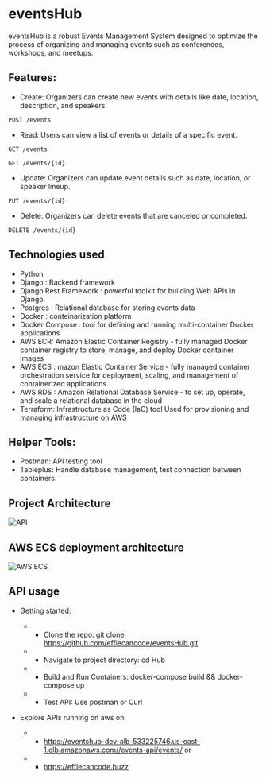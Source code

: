 # eventsHub

eventsHub is a robust Events Management System designed to optimize the process of organizing and managing events such as conferences, workshops, and meetups.


## Features:

* Create: Organizers can create new events with details like date, location, description, and speakers.
```
POST /events
```

* Read: Users can view a list of events or details of a specific event.
```
GET /events

GET /events/{id}
```

* Update: Organizers can update event details such as date, location, or speaker lineup.

```
PUT /events/{id}
```
* Delete: Organizers can delete events that are canceled or completed.
```
DELETE /events/{id}
```

## Technologies used
* Python
* Django : Backend framework
* Django Rest Framework : powerful toolkit for building Web APIs in Django.
* Postgres : Relational database for storing events data
* Docker : conteinarization platform
* Docker Compose : tool for defining and running multi-container Docker applications
* AWS ECR: Amazon Elastic Container Registry - fully managed Docker container registry to store, manage, and deploy Docker container images
* AWS ECS : mazon Elastic Container Service - fully managed container orchestration service for deployment, scaling, and management of containerized applications
* AWS RDS : Amazon Relational Database Service - to set up, operate, and scale a relational database in the cloud
* Terraform: Infrastructure as Code (IaC) tool Used for provisioning and managing infrastructure on AWS

## Helper Tools:
* Postman: API testing tool
* Tableplus: Handle database management, test connection between containers.



## Project Architecture

![API](https://i.imgur.com/i2h7qlk.png)


## AWS ECS deployment architecture
![AWS ECS](https://i.imgur.com/YqdXKdy.png)

## API usage
* Getting started:
     * * Clone the repo: git clone https://github.com/effiecancode/eventsHub.git
     * * Navigate to project directory: cd Hub
     * * Build and Run Containers: docker-compose build && docker-compose up
     * * Test API: Use postman or Curl

* Explore APIs running on aws on:
    * * https://eventshub-dev-alb-533225746.us-east-1.elb.amazonaws.com//events-api/events/ or
    * * https://effiecancode.buzz
